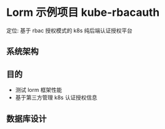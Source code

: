 # Lorm 示例项目 kube-rbacauth
定位: 基于 rbac 授权模式的 k8s 纯后端认证授权平台


## 系统架构

## 目的
- 测试 lorm 框架性能
- 基于第三方管理 k8s 认证授权信息

## 数据库设计

